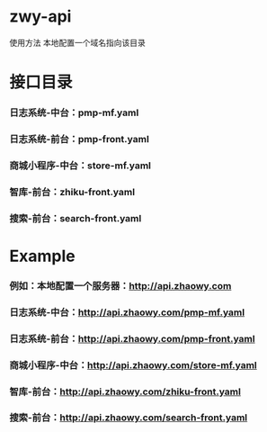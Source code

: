 # zwy-api
使用方法
本地配置一个域名指向该目录

# 接口目录
### 日志系统-中台：pmp-mf.yaml
### 日志系统-前台：pmp-front.yaml
### 商城小程序-中台：store-mf.yaml
### 智库-前台：zhiku-front.yaml
### 搜索-前台：search-front.yaml

# Example
### 例如：本地配置一个服务器：http://api.zhaowy.com
### 日志系统-中台：http://api.zhaowy.com/pmp-mf.yaml
### 日志系统-前台：http://api.zhaowy.com/pmp-front.yaml
### 商城小程序-中台：http://api.zhaowy.com/store-mf.yaml
### 智库-前台：http://api.zhaowy.com/zhiku-front.yaml
### 搜索-前台：http://api.zhaowy.com/search-front.yaml
